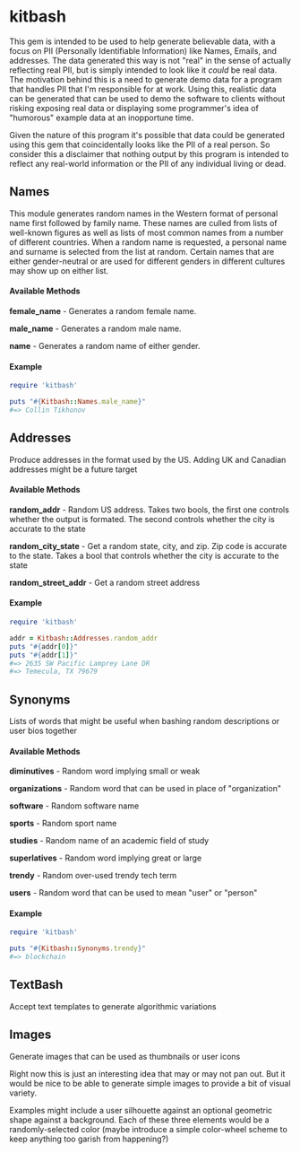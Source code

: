 # kitbash

This gem is intended to be used to help generate believable data, with a focus on PII (Personally Identifiable Information) like Names, Emails, and addresses. The data generated this way is not "real" in the sense of actually reflecting real PII, but is simply intended to look like it *could* be real data. The motivation behind this is a need to generate demo data for a program that handles PII that I'm responsible for at work. Using this, realistic data can be generated that can be used to demo the software to clients without risking exposing real data or displaying some programmer's idea of "humorous" example data at an inopportune time.

Given the nature of this program it's possible that data could be generated using this gem that coincidentally looks like the PII of a real person. So consider this a disclaimer that nothing output by this program is intended to reflect any real-world information or the PII of any individual living or dead.

## Names

This module generates random names in the Western format of personal name first followed by family name. These names are culled from lists of well-known figures as well as lists of most common names from a number of different countries. When a random name is requested, a personal name and surname is selected from the list at random. Certain names that are either gender-neutral or are used for different genders in different cultures may show up on either list.

#### Available Methods
**female_name** - Generates a random female name.

**male_name** - Generates a random male name.

**name** - Generates a random name of either gender.

#### Example
```ruby
require 'kitbash'

puts "#{Kitbash::Names.male_name}"
#=> Collin Tikhonov
```

## Addresses

Produce addresses in the format used by the US. Adding UK and Canadian addresses might be a future target

#### Available Methods

**random_addr** - Random US address. Takes two bools, the first one controls whether the output is formated. The second controls whether the city is accurate to the state

**random_city_state** - Get a random state, city, and zip. Zip code is accurate to the state. Takes a bool that controls whether the city is accurate to the state

**random_street_addr** - Get a random street address

#### Example
```ruby
require 'kitbash'

addr = Kitbash::Addresses.random_addr
puts "#{addr[0]}"
puts "#{addr[1]}"
#=> 2635 SW Pacific Lamprey Lane DR
#=> Temecula, TX 79679
```

## Synonyms

Lists of words that might be useful when bashing random descriptions or user bios together

#### Available Methods

**diminutives** - Random word implying small or weak

**organizations** - Random word that can be used in place of "organization"

**software** - Random software name

**sports** - Random sport name

**studies** - Random name of an academic field of study

**superlatives** - Random word implying great or large

**trendy** - Random over-used trendy tech term

**users** - Random word that can be used to mean "user" or "person"

#### Example
```ruby
require 'kitbash'

puts "#{Kitbash::Synonyms.trendy}"
#=> blockchain
```

## TextBash

Accept text templates to generate algorithmic variations

## Images

Generate images that can be used as thumbnails or user icons

Right now this is just an interesting idea that may or may not pan out. But it would be nice to be able to generate simple images to provide a bit of visual variety.

Examples might include a user silhouette against an optional geometric shape against a background. Each of these three elements would be a randomly-selected color (maybe introduce a simple color-wheel scheme to keep anything too garish from happening?)
